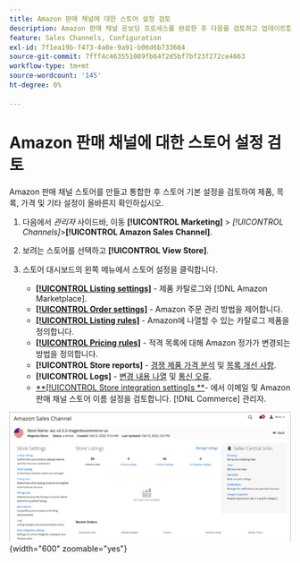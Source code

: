 ```yaml
---
title: Amazon 판매 채널에 대한 스토어 설정 검토
description: Amazon 판매 채널 온보딩 프로세스를 완료한 후 다음을 검토하고 업데이트합니다. [!DNL Commerce] 스토어 설정.
feature: Sales Channels, Configuration
exl-id: 7f1ea19b-f473-4a8e-9a91-b06d6b733664
source-git-commit: 7fff4c463551089fb64f2d5bf7bf23f272ce4663
workflow-type: tm+mt
source-wordcount: '145'
ht-degree: 0%

---
```


# Amazon 판매 채널에 대한 스토어 설정 검토

Amazon 판매 채널 스토어를 만들고 통합한 후 스토어 기본 설정을 검토하여 제품, 목록, 가격 및 기타 설정이 올바른지 확인하십시오.

1. 다음에서 _관리자_ 사이드바, 이동 **[!UICONTROL Marketing]** > _[!UICONTROL Channels]_>**[!UICONTROL Amazon Sales Channel]**.

1. 보려는 스토어를 선택하고 **[!UICONTROL View Store]**.

1. 스토어 대시보드의 왼쪽 메뉴에서 스토어 설정을 클릭합니다.

   - [**[!UICONTROL Listing settings]**](./listing-settings.md) - 제품 카탈로그와 [!DNL Amazon Marketplace].
   - [**[!UICONTROL Order settings]**](./order-settings.md) - Amazon 주문 관리 방법을 제어합니다.
   - [**[!UICONTROL Listing rules]**](./listing-rules.md) - Amazon에 나열할 수 있는 카탈로그 제품을 정의합니다.
   - [**[!UICONTROL Pricing rules]**](./pricing-products.md) - 적격 목록에 대해 Amazon 정가가 변경되는 방법을 정의합니다.
   - **[!UICONTROL Store reports]** - [경쟁 제품 가격 분석](./competitive-price-analysis.md) 및 [목록 개선 사항](./listing-improvements.md).
   - **[!UICONTROL Logs]** - [변경 내용 나열](./listing-changes-log.md) 및 [통신 오류](./communication-errors-log.md).
   - [**[!UICONTROL Store integration setting]s **](./store-integration-settings.md)- 에서 이메일 및 Amazon 판매 채널 스토어 이름 설정을 검토합니다. [!DNL Commerce] 관리자.

![대시보드 저장](assets/ob-store-review.png){width="600" zoomable="yes"}
